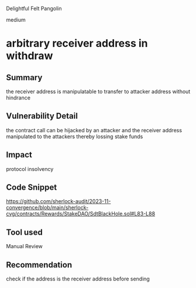 Delightful Felt Pangolin

medium

# arbitrary receiver address in withdraw

## Summary
the receiver address is manipulatable to transfer to attacker address without hindrance
## Vulnerability Detail
the contract call can be hijacked by an attacker and the receiver address manipulated to the attackers thereby lossing stake funds
## Impact
protocol insolvency
## Code Snippet
https://github.com/sherlock-audit/2023-11-convergence/blob/main/sherlock-cvg/contracts/Rewards/StakeDAO/SdtBlackHole.sol#L83-L88
## Tool used

Manual Review

## Recommendation
check if the address is the receiver address before sending